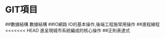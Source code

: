 # GIT項目

##數據結構
    數據結構
##IO網路
    IO的基本操作,後端工程施常用操作
##進程線程
<<<<<<< HEAD
    進呈現城市系統編成的核心操作
##正則表達式


